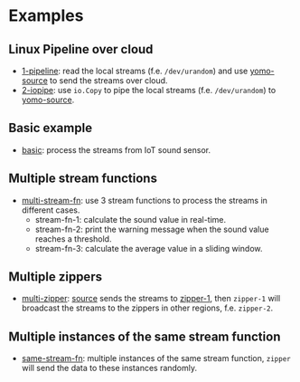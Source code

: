 # Examples

## Linux Pipeline over cloud

- [1-pipeline](https://github.com/yomorun/yomo/tree/master/example/1-pipeline): read the local streams (f.e. `/dev/urandom`) and use [yomo-source](https://docs.yomo.run/source) to send the streams over cloud.
- [2-iopipe](https://github.com/yomorun/yomo/tree/master/example/2-iopipe): use `io.Copy` to pipe the local streams (f.e. `/dev/urandom`) to [yomo-source](https://docs.yomo.run/source).

## Basic example

- [basic](https://github.com/yomorun/yomo/tree/master/example/basic): process the streams from IoT sound sensor.

## Multiple stream functions

- [multi-stream-fn](https://github.com/yomorun/yomo/tree/master/example/multi-stream-fn): use 3 stream functions to process the streams in different cases.
  - stream-fn-1: calculate the sound value in real-time.
  - stream-fn-2: print the warning message when the sound value reaches a threshold.
  - stream-fn-3: calculate the average value in a sliding window.

## Multiple zippers

- [multi-zipper](https://github.com/yomorun/yomo/tree/master/example/multi-zipper): [source](https://docs.yomo.run/source) sends the streams to [zipper-1](https://docs.yomo.run/zipper), then `zipper-1` will broadcast the streams to the zippers in other regions, f.e. `zipper-2`.

## Multiple instances of the same stream function

- [same-stream-fn](https://github.com/yomorun/yomo/tree/master/example/same-stream-fn): multiple instances of the same stream function, `zipper` will send the data to these instances randomly.

